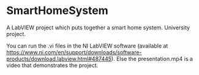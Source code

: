 # SmartHomeSystem
A LabVIEW project which puts together a smart home system. University project.

You can run the .vi files in the NI LabVIEW software (available at https://www.ni.com/en/support/downloads/software-products/download.labview.html#487445). Else the presentation.mp4 is a video that demonstrates the 
project.
